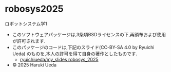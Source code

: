 # robosys2025
ロボットシステム学1

- このソフトウェアパッケージは,3条項BSDライセンスの下,再頒布および使用が許可されます.
- このパッケージのコードは,下記のスライド(CC-BY-SA 4.0 by Ryuichi Ueda) のものを,本人の許可を得て自身の著作としたものです.
    - [ryuichiueda/my_slides robosys_2025](https://github.com/ryuichiueda/slides_marp/tree/master/robosys2025) 
- © 2025 Haruki Ueda
